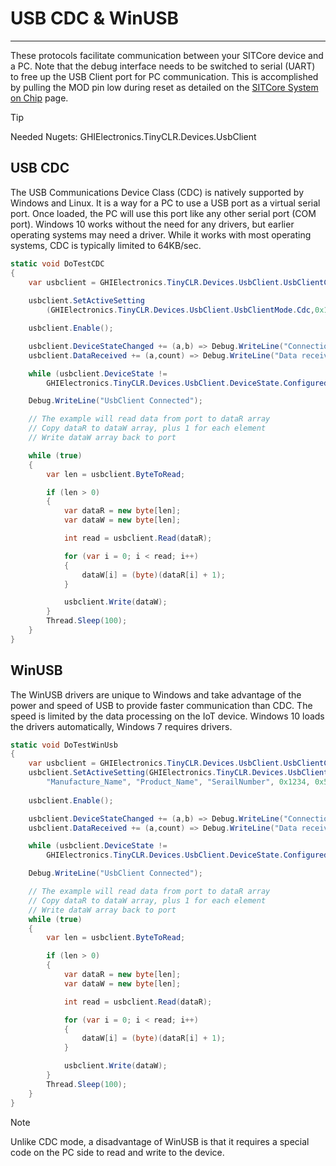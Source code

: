 # USB CDC & WinUSB
---
These protocols facilitate communication between your SITCore device and a PC. Note that the debug interface needs to be switched to serial (UART) to free up the USB Client port for PC communication. This is accomplished by pulling the MOD pin low during reset as detailed on the [SITCore System on Chip](../../../hardware/sitcore/soc.md) page.

> [!TIP]
> Needed Nugets: GHIElectronics.TinyCLR.Devices.UsbClient


## USB CDC
The USB Communications Device Class (CDC) is natively supported by Windows and Linux. It is a way for a PC to use a USB port as a virtual serial port. Once loaded, the PC will use this port like any other serial port (COM port). Windows 10 works without the need for any drivers, but earlier operating systems may need a driver. While it works with most operating systems, CDC is typically limited to 64KB/sec.

```cs
static void DoTestCDC 
{
    var usbclient = GHIElectronics.TinyCLR.Devices.UsbClient.UsbClientController.GetDefault();
            
    usbclient.SetActiveSetting
        (GHIElectronics.TinyCLR.Devices.UsbClient.UsbClientMode.Cdc,0x1234, 0x5678);

    usbclient.Enable();

    usbclient.DeviceStateChanged += (a,b) => Debug.WriteLine("Connection changed."); 
    usbclient.DataReceived += (a,count) => Debug.WriteLine("Data received:" + count);

    while (usbclient.DeviceState !=
        GHIElectronics.TinyCLR.Devices.UsbClient.DeviceState.Configured) ;

    Debug.WriteLine("UsbClient Connected");

    // The example will read data from port to dataR array
    // Copy dataR to dataW array, plus 1 for each element
    // Write dataW array back to port

    while (true)
    {
        var len = usbclient.ByteToRead;

        if (len > 0)
        {
            var dataR = new byte[len];
            var dataW = new byte[len];

            int read = usbclient.Read(dataR);

            for (var i = 0; i < read; i++)
            {
                dataW[i] = (byte)(dataR[i] + 1);
            }

            usbclient.Write(dataW);
        }
        Thread.Sleep(100);
    }
}
```

## WinUSB
The WinUSB drivers are unique to Windows and take advantage of the power and speed of USB to provide faster communication than CDC. The speed is limited by the data processing on the IoT device. Windows 10 loads the drivers automatically, Windows 7 requires drivers.


```cs
static void DoTestWinUsb
{
    var usbclient = GHIElectronics.TinyCLR.Devices.UsbClient.UsbClientController.GetDefault();
    usbclient.SetActiveSetting(GHIElectronics.TinyCLR.Devices.UsbClient.UsbClientMode.WinUsb,
        "Manufacture_Name", "Product_Name", "SerailNumber", 0x1234, 0x5678, "{your guid}");
    
    usbclient.Enable();

    usbclient.DeviceStateChanged += (a,b) => Debug.WriteLine("Connection changed."); 
    usbclient.DataReceived += (a,count) => Debug.WriteLine("Data received:" + count);

    while (usbclient.DeviceState !=
        GHIElectronics.TinyCLR.Devices.UsbClient.DeviceState.Configured) ;

    Debug.WriteLine("UsbClient Connected");

    // The example will read data from port to dataR array
    // Copy dataR to dataW array, plus 1 for each element
    // Write dataW array back to port
    while (true)
    {
        var len = usbclient.ByteToRead;

        if (len > 0)
        {
            var dataR = new byte[len];
            var dataW = new byte[len];

            int read = usbclient.Read(dataR);

            for (var i = 0; i < read; i++)
            {
                dataW[i] = (byte)(dataR[i] + 1);
            }

            usbclient.Write(dataW);
        }
        Thread.Sleep(100);
    }
}

```

> [!NOTE]
> Unlike CDC mode, a disadvantage of WinUSB is that it requires a special code on the PC side to read and write to the device.



